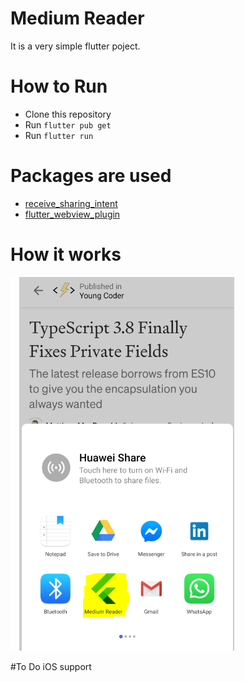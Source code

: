 # Medium Reader
It is a very simple flutter poject.

# How to Run
* Clone this repository
* Run `flutter pub get`
* Run `flutter run`

# Packages are used
* [receive_sharing_intent](https://pub.dev/packages/receive_sharing_intent#-readme-tab-)
* [flutter_webview_plugin](https://pub.dev/packages/flutter_webview_plugin#-readme-tab-)

# How it works
![alt text](https://github.com/shuvo009/medium_reader/blob/master/image.PNG "Logo Title Text 1")

#To Do
iOS support
